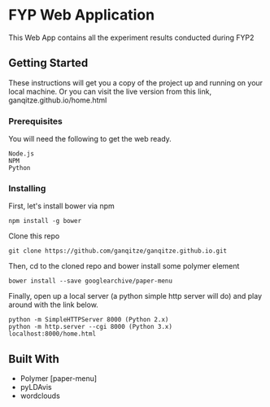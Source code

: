 # FYP Web Application
This Web App contains all the experiment results conducted during FYP2

## Getting Started
These instructions will get you a copy of the project up and running on your local machine. Or you can visit the live version from this link, ganqitze.github.io/home.html

### Prerequisites
You will need the following to get the web ready.
```
Node.js
NPM
Python
```
### Installing
First, let's install bower via npm
```
npm install -g bower
```
Clone this repo
```
git clone https://github.com/ganqitze/ganqitze.github.io.git
```
Then, cd to the cloned repo and bower install some polymer element
```
bower install --save googlearchive/paper-menu
```
Finally, open up a local server (a python simple http server will do) and play around with the link below.
```
python -m SimpleHTTPServer 8000 (Python 2.x)
python -m http.server --cgi 8000 (Python 3.x)
localhost:8000/home.html
```

## Built With

* Polymer [paper-menu]
* pyLDAvis
* wordclouds
